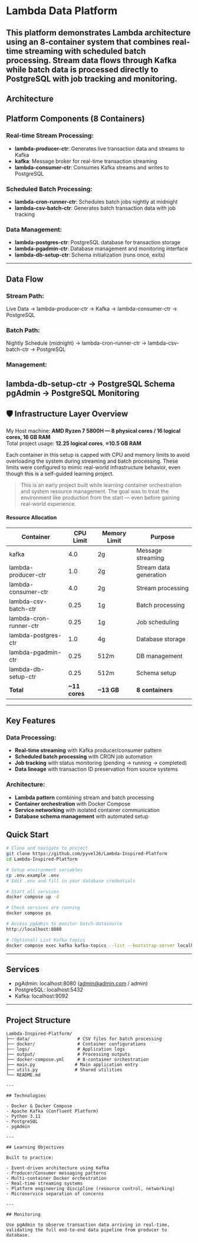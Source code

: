# Lambda Data Platform
This platform demonstrates Lambda architecture using an 8-container system that combines real-time streaming with scheduled batch processing. Stream data flows through Kafka while batch data is processed directly to PostgreSQL with job tracking and monitoring.
---

## Architecture

## Platform Components (8 Containers)

### Real-time Stream Processing:
- **lambda-producer-ctr**: Generates live transaction data and streams to Kafka
- **kafka**: Message broker for real-time transaction streaming
- **lambda-consumer-ctr**: Consumes Kafka streams and writes to PostgreSQL

### Scheduled Batch Processing:
- **lambda-cron-runner-ctr**: Schedules batch jobs nightly at midnight
- **lambda-csv-batch-ctr**: Generates batch transaction data with job tracking

### Data Management:
- **lambda-postgres-ctr**: PostgreSQL database for transaction storage
- **lambda-pgadmin-ctr**: Database management and monitoring interface
- **lambda-db-setup-ctr**: Schema initialization (runs once, exits)
---

## Data Flow

### Stream Path:
Live Data → lambda-producer-ctr → Kafka → lambda-consumer-ctr → PostgreSQL

### Batch Path:
Nightly Schedule (midnight) → lambda-cron-runner-ctr → lambda-csv-batch-ctr → PostgreSQL

### Management:
lambda-db-setup-ctr → PostgreSQL Schema
pgAdmin → PostgreSQL Monitoring
---

## 🛡 Infrastructure Layer Overview

My Host machine: **AMD Ryzen 7 5800H — 8 physical cores / 16 logical cores, 16 GB RAM**\
Total project usage: **12.25 logical cores**, **≈10.5 GB RAM**

Each container in this setup is capped with CPU and memory limits to avoid overloading the system during streaming and batch processing. These limits were configured to mimic real-world infrastructure behavior, even though this is a self-guided learning project.

> This is an early project built while learning container orchestration and system resource management. The goal was to treat the environment like production from the start — even before gaining real-world experience.

#### Resource Allocation
| Container | CPU Limit | Memory Limit | Purpose |
|-----------|-----------|--------------|---------|
| kafka | 4.0 | 2g | Message streaming |
| lambda-producer-ctr | 1.0 | 2g | Stream data generation |
| lambda-consumer-ctr | 4.0 | 2g | Stream processing |
| lambda-csv-batch-ctr | 0.25 | 1g | Batch processing |
| lambda-cron-runner-ctr | 0.25 | 1g | Job scheduling |
| lambda-postgres-ctr | 1.0 | 4g | Database storage |
| lambda-pgadmin-ctr | 0.25 | 512m | DB management |
| lambda-db-setup-ctr | 0.25 | 512m | Schema setup |
| **Total** | **~11 cores** | **~13 GB** | **8 containers** |
---


## Key Features

### Data Processing:
- **Real-time streaming** with Kafka producer/consumer pattern
- **Scheduled batch processing** with CRON job automation
- **Job tracking** with status monitoring (pending → running → completed)
- **Data lineage** with transaction ID preservation from source systems

### Architecture:
- **Lambda pattern** combining stream and batch processing
- **Container orchestration** with Docker Compose
- **Service networking** with isolated container communication
- **Database schema management** with automated setup


## Quick Start

```bash
# Clone and navigate to project
git clone https://github.com/pyvel26/Lambda-Inspired-Platform
cd Lambda-Inspired-Platform

# Setup environment variables
cp .env.example .env
# Edit .env and fill in your database credentials

# Start all services
docker compose up -d

# Check services are running
docker compose ps

# Access pgAdmin to monitor batch-datasource
http://localhost:8080

# (Optional) List Kafka topics
docker compose exec kafka kafka-topics --list --bootstrap-server localhost:9092
```

---

## Services

- pgAdmin: localhost:8080 (admin@admin.com / admin)
- PostgreSQL: localhost:5432
- Kafka: localhost:9092
---

## Project Structure

```
Lambda-Inspired-Platform/
├── data/                  # CSV files for batch processing
├── docker/                # Container configurations  
├── logs/                  # Application logs
├── output/                # Processing outputs
├── docker-compose.yml     # 8-container orchestration
├── main.py               # Main application entry
├── utils.py              # Shared utilities
└── README.md

---

## Technologies

- Docker & Docker Compose
- Apache Kafka (Confluent Platform)
- Python 3.11
- PostgreSQL
- pgAdmin

---

## Learning Objectives

Built to practice:

- Event-driven architecture using Kafka
- Producer/Consumer messaging patterns
- Multi-container Docker orchestration
- Real-time streaming systems
- Platform engineering discipline (resource control, networking)
- Microservice separation of concerns

---

## Monitoring

Use pgAdmin to observe transaction data arriving in real-time, validating the full end-to-end data pipeline from producer to database.
